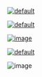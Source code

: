 [![default](https://user-images.githubusercontent.com/8466209/201290909-61804ad4-04d9-40f6-81d3-b396909cf372.png)](https://gist.github.com/eq19/54600a56d20163c2da8910dd804ec406#file-opposite-md)

[![default](https://user-images.githubusercontent.com/8466209/201287545-565e5907-eb35-48ba-96c8-199a70cc8fa4.png)](https://gist.github.com/eq19/0ce5848f7ad62dc46dedfaa430069857#file-syntax-md)

[![image](https://user-images.githubusercontent.com/8466209/201288295-5b42e95b-3a67-4136-8e60-174f9bc473f8.png)](https://github.com/purcellconsult/OOP-in-Python)

[![default](https://user-images.githubusercontent.com/8466209/201290477-3bfd5e72-d761-4610-acd1-c314d369d100.png)](https://gist.github.com/eq19/54600a56d20163c2da8910dd804ec406#file-logic-md)

![image](https://user-images.githubusercontent.com/8466209/201288734-8d9a1193-3b15-4501-803c-0ced1b0ef91f.png)
